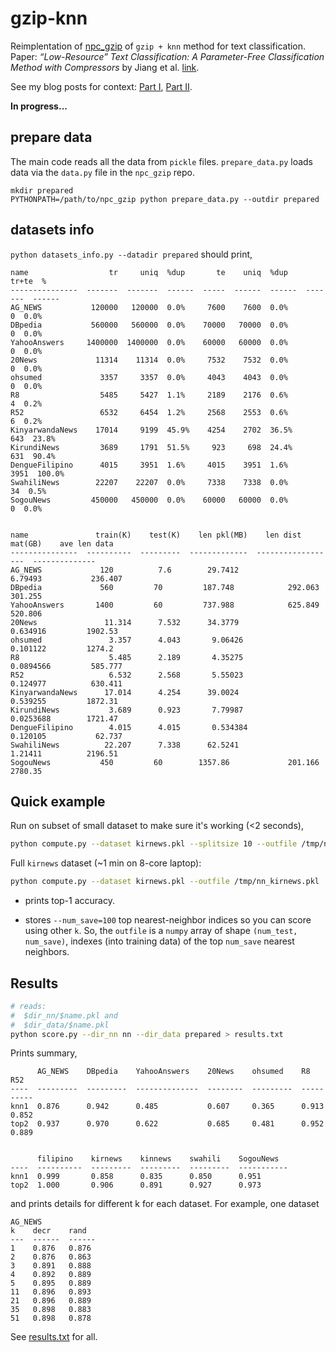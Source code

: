 # gzip-knn

Reimplentation of [npc_gzip](https://github.com/bazingagin/npc_gzip) of `gzip + knn` method for text classification. Paper: *“Low-Resource” Text Classification: A Parameter-Free Classification Method with Compressors* by Jiang et al. [link](https://aclanthology.org/2023.findings-acl.426/).

See my blog posts for context: [Part I](https://kenschutte.com/gzip-knn-paper/), [Part II](https://kenschutte.com/gzip-knn-paper2).

**In progress...**

## prepare data

The main code reads all the data from `pickle` files.  `prepare_data.py` loads data via the `data.py` file in the `npc_gzip` repo.

```
mkdir prepared
PYTHONPATH=/path/to/npc_gzip python prepare_data.py --outdir prepared
```

## datasets info

`python datasets_info.py --datadir prepared` should print,

```
name                  tr     uniq  %dup       te    uniq  %dup      tr+te  %
---------------  -------  -------  ------  -----  ------  ------  -------  ------
AG_NEWS           120000   120000  0.0%     7600    7600  0.0%          0  0.0%
DBpedia           560000   560000  0.0%    70000   70000  0.0%          0  0.0%
YahooAnswers     1400000  1400000  0.0%    60000   60000  0.0%          0  0.0%
20News             11314    11314  0.0%     7532    7532  0.0%          0  0.0%
ohsumed             3357     3357  0.0%     4043    4043  0.0%          0  0.0%
R8                  5485     5427  1.1%     2189    2176  0.6%          4  0.2%
R52                 6532     6454  1.2%     2568    2553  0.6%          6  0.2%
KinyarwandaNews    17014     9199  45.9%    4254    2702  36.5%       643  23.8%
KirundiNews         3689     1791  51.5%     923     698  24.4%       631  90.4%
DengueFilipino      4015     3951  1.6%     4015    3951  1.6%       3951  100.0%
SwahiliNews        22207    22207  0.0%     7338    7338  0.0%         34  0.5%
SogouNews         450000   450000  0.0%    60000   60000  0.0%          0  0.0%


name               train(K)    test(K)    len pkl(MB)    len dist mat(GB)    ave len data
---------------  ----------  ---------  -------------  ------------------  --------------
AG_NEWS             120          7.6        29.7412             6.79493           236.407
DBpedia             560         70         187.748            292.063             301.255
YahooAnswers       1400         60         737.988            625.849             520.806
20News               11.314      7.532      34.3779             0.634916         1902.53
ohsumed               3.357      4.043       9.06426            0.101122         1274.2
R8                    5.485      2.189       4.35275            0.0894566         585.777
R52                   6.532      2.568       5.55023            0.124977          630.411
KinyarwandaNews      17.014      4.254      39.0024             0.539255         1872.31
KirundiNews           3.689      0.923       7.79987            0.0253688        1721.47
DengueFilipino        4.015      4.015       0.534384           0.120105           62.737
SwahiliNews          22.207      7.338      62.5241             1.21411          2196.51
SogouNews           450         60        1357.86             201.166            2780.35
```

## Quick example

Run on subset of small dataset to make sure it's working (<2 seconds),

```bash
python compute.py --dataset kirnews.pkl --splitsize 10 --outfile /tmp/nn_kirnews.pkl --limit_train 250 --limit_test 50
```

Full `kirnews` dataset (~1 min on 8-core laptop):

```bash
python compute.py --dataset kirnews.pkl --outfile /tmp/nn_kirnews.pkl
```

* prints top-1 accuracy.

* stores `--num_save=100` top nearest-neighbor indices so you can score using other `k`. So, the `outfile` is a `numpy` array of shape `(num_test, num_save)`, indexes (into training data) of the top `num_save` nearest neighbors.

## Results

```bash
# reads:
#  $dir_nn/$name.pkl and
#  $dir_data/$name.pkl
python score.py --dir_nn nn --dir_data prepared > results.txt
```

Prints summary,

```
      AG_NEWS    DBpedia    YahooAnswers    20News    ohsumed    R8     R52
----  ---------  ---------  --------------  --------  ---------  -----  -----
knn1  0.876      0.942      0.485           0.607     0.365      0.913  0.852
top2  0.937      0.970      0.622           0.685     0.481      0.952  0.889


      filipino    kirnews    kinnews    swahili    SogouNews
----  ----------  ---------  ---------  ---------  -----------
knn1  0.999       0.858      0.835      0.850      0.951
top2  1.000       0.906      0.891      0.927      0.973
```

and prints details for different k for each dataset. For example, one dataset

```
AG_NEWS
k    decr    rand
---  ------  ------
1    0.876   0.876
2    0.876   0.863
3    0.891   0.888
4    0.892   0.889
5    0.895   0.889
11   0.896   0.893
21   0.896   0.889
35   0.898   0.883
51   0.898   0.878
```


See [results.txt](results.txt) for all.

